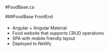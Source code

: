 #FoodBase.ca

###FoodBase FrontEnd
####
- Angular + Angular Material
- Food website that supports CRUD operations
- SPA with mobile friendly layout
- Deployed to Netlify
